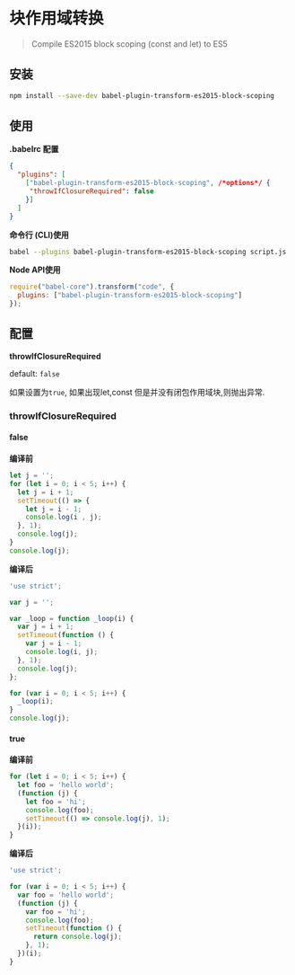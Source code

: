 # 块作用域转换
> Compile ES2015 block scoping (const and let) to ES5

## 安装

```bash
npm install --save-dev babel-plugin-transform-es2015-block-scoping
```
## 使用

**.babelrc 配置**
```json
{
  "plugins": [
    ["babel-plugin-transform-es2015-block-scoping", /*options*/ {
     "throwIfClosureRequired": false
    }]
  ]
}
```

**命令行 (CLI)使用**
```bash
babel --plugins babel-plugin-transform-es2015-block-scoping script.js
```

**Node API使用**
```javascript
require("babel-core").transform("code", {
  plugins: ["babel-plugin-transform-es2015-block-scoping"]
});
```

## 配置

**throwIfClosureRequired**

default: `false`

如果设置为`true`, 如果出现let,const 但是并没有闭包作用域块,则抛出异常. 

### throwIfClosureRequired

#### false

**编译前**
```javascript
let j = '';
for (let i = 0; i < 5; i++) {
  let j = i + 1;
  setTimeout(() => {
    let j = i - 1;
    console.log(i , j);
  }, 1);
  console.log(j);
}
console.log(j);
```

**编译后**
```javascript
'use strict';

var j = '';

var _loop = function _loop(i) {
  var j = i + 1;
  setTimeout(function () {
    var j = i - 1;
    console.log(i, j);
  }, 1);
  console.log(j);
};

for (var i = 0; i < 5; i++) {
  _loop(i);
}
console.log(j);
```


#### true 
**编译前**
```javascript
for (let i = 0; i < 5; i++) {
  let foo = 'hello world';
  (function (j) {
    let foo = 'hi';
    console.log(foo);
    setTimeout(() => console.log(j), 1);
  }(i));
}
```
**编译后**
```javascript
'use strict';

for (var i = 0; i < 5; i++) {
  var foo = 'hello world';
  (function (j) {
    var foo = 'hi';
    console.log(foo);
    setTimeout(function () {
      return console.log(j);
    }, 1);
  })(i);
}
```

